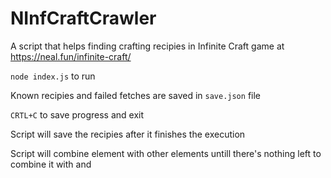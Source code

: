 # NInfCraftCrawler
A script that helps finding crafting recipies in Infinite Craft game at https://neal.fun/infinite-craft/

`node index.js` to run

Known recipies and failed fetches are saved in `save.json` file

`CRTL+C` to save progress and exit

Script will save the recipies after it finishes the execution

Script will combine element with other elements untill there's nothing left to combine it with and 
